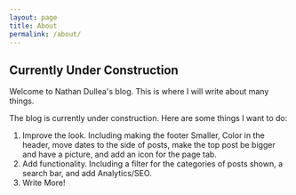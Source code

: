 ```yaml
---
layout: page
title: About
permalink: /about/
---
```


<!--

This is the base Jekyll theme. You can find out more info about customizing your Jekyll theme, as well as basic Jekyll usage documentation at [jekyllrb.com](https://jekyllrb.com/)

You can find the source code for Minima at GitHub:
[jekyll][jekyll-organization] /
[minima](https://github.com/jekyll/minima)

You can find the source code for Jekyll at GitHub:
[jekyll][jekyll-organization] /
[jekyll](https://github.com/jekyll/jekyll)


[jekyll-organization]: https://github.com/jekyll 

-->

## Currently Under Construction

Welcome to Nathan Dullea's blog. This is where I will write about many things. 

The blog is currently under construction. Here are some things I want to do: 

1. Improve the look. Including making the footer Smaller, Color in the header, move dates to the side of posts, make the top post be bigger and have a picture, and add an icon for the page tab. 
2. Add functionality. Including a filter for the categories of posts shown, a search bar, and add Analytics/SEO. 
3. Write More!
